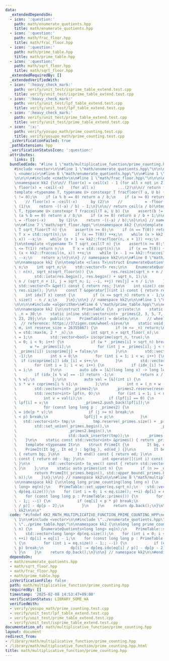 ```yaml
---
data:
  _extendedDependsOn:
  - icon: ':question:'
    path: math/enumerate_quotients.hpp
    title: math/enumerate_quotients.hpp
  - icon: ':question:'
    path: math/frac_floor.hpp
    title: math/frac_floor.hpp
  - icon: ':question:'
    path: math/prime_table.hpp
    title: math/prime_table.hpp
  - icon: ':question:'
    path: math/sqrt_floor.hpp
    title: math/sqrt_floor.hpp
  _extendedRequiredBy: []
  _extendedVerifiedWith:
  - icon: ':heavy_check_mark:'
    path: verify/unit_test/isprime_table_extend.test.cpp
    title: verify/unit_test/isprime_table_extend.test.cpp
  - icon: ':heavy_check_mark:'
    path: verify/unit_test/lpf_table_extend.test.cpp
    title: verify/unit_test/lpf_table_extend.test.cpp
  - icon: ':heavy_check_mark:'
    path: verify/unit_test/prime_table_extend.test.cpp
    title: verify/unit_test/prime_table_extend.test.cpp
  - icon: ':x:'
    path: verify/yosupo_math/prime_counting.test.cpp
    title: verify/yosupo_math/prime_counting.test.cpp
  _isVerificationFailed: true
  _pathExtension: hpp
  _verificationStatusIcon: ':question:'
  attributes:
    links: []
  bundledCode: "#line 1 \"math/multiplicative_function/prime_counting.hpp\"\n\n\n\n\
    #include <vector>\n\n#line 1 \"math/enumerate_quotients.hpp\"\n\n\n\n#include\
    \ <numeric>\n#line 6 \"math/enumerate_quotients.hpp\"\n\n#line 1 \"math/sqrt_floor.hpp\"\
    \n\n\n\n#include <cmath>\n\n#line 1 \"math/frac_floor.hpp\"\n\n\n\n#include <cassert>\n\
    \nnamespace kk2 {\n\n// floor(x) = ceil(x) - 1 (for all x not in Z) ...(1)\n//\
    \ floor(x) = -ceil(-x)   (for all x)          ...(2)\n\n// return floor(a / b)\n\
    template <typename T, typename U> constexpr T fracfloor(T a, U b) {\n    assert(b\
    \ != 0);\n    if (a % b == 0) return a / b;\n    if (a >= 0) return a / b;\n\n\
    \    // floor(x) = -ceil(-x)      by (2)\n    //          = -floor(-x) - 1 by\
    \ (1)\n    return -((-a) / b) - 1;\n}\n\n// return ceil(a / b)\ntemplate <typename\
    \ T, typename U> constexpr T fracceil(T a, U b) {\n    assert(b != 0);\n    if\
    \ (a % b == 0) return a / b;\n    if (a >= 0) return a / b + 1;\n\n    // ceil(x)\
    \ = -floor(-x)      by (2)\n    return -((-a) / b);\n}\n\n} // namespace kk2\n\
    \n\n#line 7 \"math/sqrt_floor.hpp\"\n\nnamespace kk2 {\n\ntemplate <typename T>\
    \ T sqrt_floor(T n) {\n    assert(n >= 0);\n    if (n == T(0)) return 0;\n   \
    \ T x = std::sqrt(n);\n    if (x == T(0)) ++x;\n    while (x > kk2::fracfloor(n,\
    \ x)) --x;\n    while (x + 1 <= kk2::fracfloor(n, x + 1)) ++x;\n    return x;\n\
    }\n\ntemplate <typename T> T sqrt_ceil(T n) {\n    assert(n >= 0);\n    if (n\
    \ <= T(1)) return n;\n    T x = std::sqrt(n);\n    if (x == T(0)) ++x;\n    while\
    \ (x < kk2::fracceil(n, x)) ++x;\n    while (x - 1 >= kk2::fracceil(n, x - 1))\
    \ --x;\n    return x;\n}\n\n} // namespace kk2\n\n\n#line 8 \"math/enumerate_quotients.hpp\"\
    \n\nnamespace kk2 {\n\ntemplate <class T>\nstruct EnumerateQuotients {\n    T\
    \ n;\n    int sqrt_n;\n    std::vector<T> res;\n\n    EnumerateQuotients(T n)\
    \ : n(n), sqrt_n(sqrt_floor(n)) {\n        res.resize(sqrt_n + n / (sqrt_n + 1));\n\
    \        std::iota(res.begin(), res.begin() + sqrt_n, 1);\n        for (T i =\
    \ n / (sqrt_n + 1), j = sqrt_n; i; --i, ++j) res[j] = n / i;\n    }\n\n    const\
    \ std::vector<T> &get() const { return res; }\n\n    int size() const { return\
    \ res.size(); }\n\n    const T &operator[](int i) const { return res[i]; }\n\n\
    \    int idx(T x) const {\n        if (x <= sqrt_n) return x - 1;\n        return\
    \ size() - n / x;\n    }\n};\n\n} // namespace kk2\n\n\n#line 1 \"math/prime_table.hpp\"\
    \n\n\n\n#include <algorithm>\n#line 6 \"math/prime_table.hpp\"\n\n#line 8 \"math/prime_table.hpp\"\
    \n\nnamespace kk2 {\n\nstruct PrimeTable {\n  private:\n    static inline int\
    \ _n = 30;\n    static inline std::vector<int> _primes{2, 3, 5, 7, 11, 13, 17,\
    \ 23, 29};\n\n  public:\n    PrimeTable() = delete;\n\n    // wheel sieve\n  \
    \  // reference: https://37zigen.com/wheel-sieve/\n    static void set_upper(int\
    \ m, int reserve_size = 26355867) {\n        if (m <= _n) return;\n        _n\
    \ = std::max(m, 2 * _n);\n        int sqrt_n = sqrt_floor(_n);\n        int w\
    \ = 1;\n        std::vector<bool> iscoprime(sqrt_n, true);\n        for (int i\
    \ = 0; i < 9; i++) {\n            if (w * _primes[i] > sqrt_n) break;\n      \
    \      w *= _primes[i];\n            for (int j = _primes[i]; j < sqrt_n; j +=\
    \ _primes[i]) iscoprime[j] = false;\n        }\n\n        std::vector<int> idx_(w,\
    \ -1);\n        int s = 0;\n        for (int i = 1; i < w; i++) {\n          \
    \  if (iscoprime[i]) idx_[i] = s++;\n        }\n        std::vector<int> coprimes(s);\n\
    \        for (int i = 1; i < w; i++) {\n            if (idx_[i] != -1) coprimes[idx_[i]]\
    \ = i;\n        }\n\n        auto idx = [&](long long x) -> long long {\n    \
    \        if (idx_[x % w] == -1) return -1;\n            return x / w * s + idx_[x\
    \ % w];\n        };\n\n        auto val = [&](int i) {\n            return i /\
    \ s * w + coprimes[i % s];\n        };\n\n        int n = (_n + w - 1) / w * s;\n\
    \        std::vector<int> _primes2;\n        _primes2.reserve(reserve_size);\n\
    \        std::vector<int> lpf(n, 0);\n        for (int i = 1; i < n; i++) {\n\
    \            int v = val(i);\n            if (lpf[i] == 0) {\n               \
    \ lpf[i] = v;\n                _primes2.push_back(lpf[i]);\n            }\n\n\
    \            for (const long long p : _primes2) {\n                long long j\
    \ = idx(p * v);\n                if (j >= n) break;\n                if (lpf[i]\
    \ < p) break;\n                lpf[j] = p;\n            }\n        }\n\n     \
    \   std::vector<int> tmp;\n        tmp.reserve(_primes.size() + _primes2.size());\n\
    \        std::set_union(_primes.begin(),\n                       _primes.end(),\n\
    \                       _primes2.begin(),\n                       _primes2.end(),\n\
    \                       std::back_inserter(tmp));\n        _primes = std::move(tmp);\n\
    \    }\n\n    static const std::vector<int> &primes() { return _primes; }\n\n\
    \    template <typename It>\n    struct PrimeIt {\n        It bg, ed;\n\n    \
    \    PrimeIt(It bg_, It ed_) : bg(bg_), ed(ed_) {}\n\n        It begin() const\
    \ { return bg; }\n\n        It end() const { return ed; }\n\n        int size()\
    \ const { return ed - bg; }\n\n        int operator[](int i) const { return bg[i];\
    \ }\n\n        std::vector<int> to_vec() const { return std::vector<int>(bg, ed);\
    \ }\n    };\n\n    static auto primes(int n) {\n        if (n >= _n) set_upper(n);\n\
    \        return PrimeIt(_primes.begin(), std::upper_bound(_primes.begin(), _primes.end(),\
    \ n));\n    }\n};\n\n} // namespace kk2\n\n\n#line 8 \"math/multiplicative_function/prime_counting.hpp\"\
    \n\nnamespace kk2 {\n\nlong long prime_counting(long long n) {\n    EnumerateQuotients<long\
    \ long> eq(n);\n    PrimeTable::set_upper(eq.sqrt_n);\n    std::vector<long long>\
    \ dp(eq.size());\n    for (int i = 0; i < eq.size(); ++i) dp[i] = eq[i] - 1;\n\
    \    for (const long long p : PrimeTable::primes()) {\n        for (int i = eq.size()\
    \ - 1;; --i) {\n            if (eq[i] < p * p) break;\n            dp[i] -= dp[eq.idx(eq[i]\
    \ / p)] - dp[p - 2];\n        }\n    }\n    return dp.back();\n}\n\n} // namespace\
    \ kk2\n\n\n"
  code: "#ifndef KK2_MATH_MULTIPLICATIVE_FUNCTION_PRIME_COUNTING_HPP\n#define KK2_MATH_MULTIPLICATIVE_FUNCTION_PRIME_COUNTING_HPP\
    \ 1\n\n#include <vector>\n\n#include \"../enumerate_quotients.hpp\"\n#include\
    \ \"../prime_table.hpp\"\n\nnamespace kk2 {\n\nlong long prime_counting(long long\
    \ n) {\n    EnumerateQuotients<long long> eq(n);\n    PrimeTable::set_upper(eq.sqrt_n);\n\
    \    std::vector<long long> dp(eq.size());\n    for (int i = 0; i < eq.size();\
    \ ++i) dp[i] = eq[i] - 1;\n    for (const long long p : PrimeTable::primes())\
    \ {\n        for (int i = eq.size() - 1;; --i) {\n            if (eq[i] < p *\
    \ p) break;\n            dp[i] -= dp[eq.idx(eq[i] / p)] - dp[p - 2];\n       \
    \ }\n    }\n    return dp.back();\n}\n\n} // namespace kk2\n\n#endif // KK2_MATH_MULTIPLICATIVE_FUNCTION_PRIME_COUNTING_HPP\n"
  dependsOn:
  - math/enumerate_quotients.hpp
  - math/sqrt_floor.hpp
  - math/frac_floor.hpp
  - math/prime_table.hpp
  isVerificationFile: false
  path: math/multiplicative_function/prime_counting.hpp
  requiredBy: []
  timestamp: '2025-02-08 14:53:47+09:00'
  verificationStatus: LIBRARY_SOME_WA
  verifiedWith:
  - verify/yosupo_math/prime_counting.test.cpp
  - verify/unit_test/lpf_table_extend.test.cpp
  - verify/unit_test/prime_table_extend.test.cpp
  - verify/unit_test/isprime_table_extend.test.cpp
documentation_of: math/multiplicative_function/prime_counting.hpp
layout: document
redirect_from:
- /library/math/multiplicative_function/prime_counting.hpp
- /library/math/multiplicative_function/prime_counting.hpp.html
title: math/multiplicative_function/prime_counting.hpp
---
```

